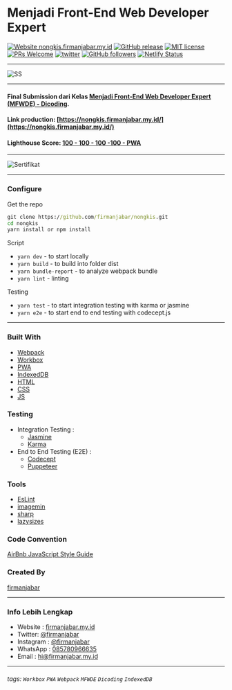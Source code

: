 # Menjadi Front-End Web Developer Expert

[![Website nongkis.firmanjabar.my.id](https://img.shields.io/website-up-down-green-red/http/nongkis.firmanjabar.my.id.svg)](https://nongkis.firmanjabar.my.id/)
[![GitHub release](https://img.shields.io/github/release/firmanjabar/nongkis.svg)](https://GitHub.com/firmanjabar/nongkis/releases/)
[![MIT license](https://img.shields.io/badge/License-MIT-blue.svg)](https://lbesson.mit-license.org/)
[![PRs Welcome](https://img.shields.io/badge/PRs-welcome-brightgreen.svg?style=flat-square)](http://makeapullrequest.com)
[![twitter](https://img.shields.io/twitter/follow/firmanjabar?style=social)](https://twitter.com/firmanjabar)
[![GitHub followers](https://img.shields.io/github/followers/firmanjabar.svg?style=social&label=Follow&maxAge=2592000)](https://github.com/firmanjabar?tab=followers)
[![Netlify Status](https://api.netlify.com/api/v1/badges/96a39bea-1725-42e8-8352-68e01209ab37/deploy-status)](https://app.netlify.com/sites/nongkis/deploys)

---

![SS](https://pbs.twimg.com/media/EfjFJfFVAAA3z13?format=jpg&name=large)

---

#### Final Submission dari Kelas [Menjadi Front-End Web Developer Expert (MFWDE) - Dicoding](https://www.dicoding.com/academies/219).

#### Link production: [https://nongkis.firmanjabar.my.id/](https://nongkis.firmanjabar.my.id/)

#### Lighthouse Score: [100 - 100 - 100 -100 - PWA](https://lighthouse.firmanjabar.my.id/nongkis/)

---

![Sertifikat](https://pbs.twimg.com/media/EfjIwdIUMAA2Ejo?format=png&name=900x900)

---

### Configure

Get the repo

```cmd
git clone https://github.com/firmanjabar/nongkis.git
cd nongkis
yarn install or npm install
```

Script

- `yarn dev` - to start locally
- `yarn build` - to build into folder dist
- `yarn bundle-report` - to analyze webpack bundle
- `yarn lint` - linting

Testing

- `yarn test` - to start integration testing with karma or jasmine
- `yarn e2e` - to start end to end testing with codecept.js

---

### Built With

- [Webpack](https://webpack.js.org/)
- [Workbox](https://developers.google.com/web/tools/workbox)
- [PWA](https://developers.google.com/web/progressive-web-apps)
- [IndexedDB](https://developers.google.com/web/ilt/pwa/working-with-indexeddb)
- [HTML](https://www.w3schools.com/html/)
- [CSS](https://www.w3schools.com/css/)
- [JS](https://www.javascript.com/)

### Testing

- Integration Testing :
  - [Jasmine](https://jasmine.github.io/)
  - [Karma](https://karma-runner.github.io)
- End to End Testing (E2E) :
  - [Codecept](https://codecept.io/)
  - [Puppeteer](https://codecept.io/helpers/Puppeteer/#seeinsource)

### Tools

- [EsLint](https://eslint.org/)
- [imagemin](https://github.com/imagemin/imagemin)
- [sharp](https://sharp.pixelplumbing.com/)
- [lazysizes](https://www.npmjs.com/package/lazysizes)

### Code Convention

[AirBnb JavaScript Style Guide](https://github.com/airbnb/javascript)

### Created By

[firmanjabar](https://github.com/firmanjabar)

---

### Info Lebih Lengkap

- Website : [firmanjabar.my.id](https://firmanjabar.my.id)
- Twitter: [@firmanjabar](https://twitter.com/firmanjabar)
- Instagram : [@firmanjabar](https://instagram.com/firmanjabar)
- WhatsApp : [085780966635](https://wa.me/6285780966635)
- Email : [hi@firmanjabar.my.id](mailto:hi@firmanjabar.my.id)

---

###### tags: `Workbox` `PWA` `Webpack` `MFWDE` `Dicoding` `IndexedDB`
